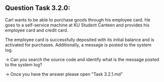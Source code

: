 Question Task 3.2.0:
--------------------

Carl wants to be able to purchase goods through his employee card. 
He goes to a self-service machine at KU Student Canteen and provides his employee card and credit card.

The employee card is successfully deposited with its initial balance and is activated for purchases.
Additionally, a message is posted to the system log.

-> Can you search the source code and identify what is the message posted to the system log?

-> Once you have the answer please open "Task 3.2.1.md"